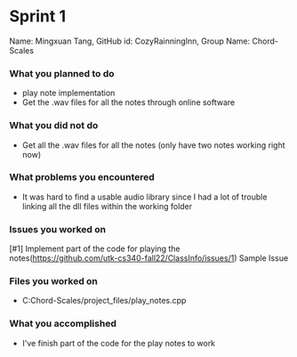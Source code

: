 # Sprint 1

Name: Mingxuan Tang, GitHub id: CozyRainningInn, Group Name: Chord-Scales

### What you planned to do

* play note implementation
* Get the .wav files for all the notes through online software

### What you did not do

* Get all the .wav files for all the notes (only have two notes working right now)

### What problems you encountered

* It was hard to find a usable audio library since I had a lot of trouble linking all the dll files within the working folder

### Issues you worked on

[#1] Implement part of the code for playing the notes(https://github.com/utk-cs340-fall22/ClassInfo/issues/1) Sample Issue

### Files you worked on

* C:Chord-Scales/project_files/play_notes.cpp

### What you accomplished

* I've finish part of the code for the play notes to work
